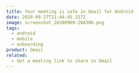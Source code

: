 ```yaml
---
title: Your meeting is safe in Gmail for Android
date: 2020-09-27T21:44:45.327Z
image: screenshot_20200909-204306.png
tags:
  - android
  - mobile
  - onboarding
product: Gmail
related:
  - Get a meeting link to share in Gmail
---
```

